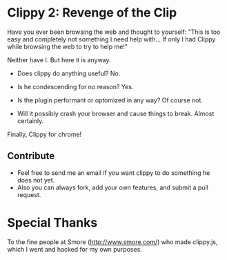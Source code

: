 Clippy 2: Revenge of the Clip
================================

Have you ever been browsing the web and thought to yourself: "This is too easy and completely not something I need help with... If only I had Clippy while browsing the web to try to help me!"

Neither have I. But here it is anyway.

* Does clippy do anything useful? No.

* Is he condescending for no reason? Yes.

* Is the plugin performant or optomized in any way? Of course not.

* Will it possibly crash your browser and cause things to break. Almost certainly.

Finally, Clippy for chrome!


Contribute
-------------------------------

* Feel free to send me an email if you want clippy to do something he does not yet.
* Also you can always fork, add your own features, and submit a pull request.

Special Thanks
================================
To the fine people at Smore (http://www.smore.com/) who made clippy.js, which I went and hacked for my own purposes.
